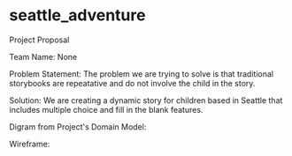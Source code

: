 # seattle_adventure

Project Proposal 

Team Name: None

Problem Statement: 
The problem we are trying to solve is that traditional storybooks are repeatative and do not involve the child in the story. 

Solution: 
We are creating a dynamic story for children based in Seattle that includes multiple choice and fill in the blank features.

Digram from Project's Domain Model: 

Wireframe: 
